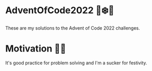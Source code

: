 # AdventOfCode2022 🎄❄️🎅
These are my solutions to the Advent of Code 2022 challenges.

# Motivation 🏃💨
It's good practice for problem solving and I'm a sucker for festivity.

